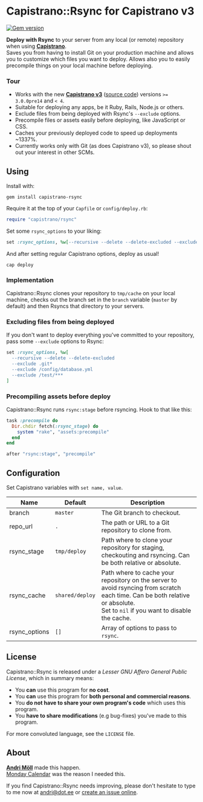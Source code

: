 Capistrano::Rsync for Capistrano v3
===================================
[![Gem version](https://badge.fury.io/rb/capistrano-rsync.png)](http://badge.fury.io/rb/capistrano-rsync)

**Deploy with Rsync** to your server from any local (or remote) repository when using [**Capistrano**](http://www.capistranorb.com/).  
Saves you from having to install Git on your production machine and allows you to customize which files you want to deploy. Allows also you to easily precompile things on your local machine before deploying.

### Tour
- Works with the new [**Capistrano v3**](http://www.capistranorb.com/) ([source code](https://github.com/capistrano/capistrano)) versions `>= 3.0.0pre14` and `< 4`.
- Suitable for deploying any apps, be it Ruby, Rails, Node.js or others.  
- Exclude files from being deployed with Rsync's `--exclude` options.
- Precompile files or assets easily before deploying, like JavaScript or CSS.
- Caches your previously deployed code to speed up deployments ~1337%.
- Currently works only with Git (as does Capistrano v3), so please shout out your interest in other SCMs.


Using
-----
Install with:
```
gem install capistrano-rsync
```

Require it at the top of your `Capfile` or `config/deploy.rb`:
```ruby
require "capistrano/rsync"
```

Set some `rsync_options` to your liking:
```ruby
set :rsync_options, %w[--recursive --delete --delete-excluded --exclude .git*]
```

And after setting regular Capistrano options, deploy as usual!
```
cap deploy
```

### Implementation
Capistrano::Rsync clones your repository to `tmp/cache` on your local machine, checks out the branch set in the `branch` variable (`master` by default) and then Rsyncs that directory to your servers.

### Excluding files from being deployed
If you don't want to deploy everything you've committed to your repository, pass some `--exclude` options to Rsync:
```ruby
set :rsync_options, %w[
  --recursive --delete --delete-excluded
  --exclude .git*
  --exclude /config/database.yml
  --exclude /test/***
]
```

### Precompiling assets before deploy
Capistrano::Rsync runs `rsync:stage` before rsyncing. Hook to that like this:
```ruby
task :precompile do
  Dir.chdir fetch(:rsync_stage) do
    system "rake", "assets:precompile"
  end
end

after "rsync:stage", "precompile"
```


Configuration
-------------
Set Capistrano variables with `set name, value`.

Name          | Default | Description
--------------|---------|------------
branch        | `master` | The Git branch to checkout.  
repo_url      | `.` | The path or URL to a Git repository to clone from.  
rsync_stage   | `tmp/deploy` | Path where to clone your repository for staging, checkouting and rsyncing. Can be both relative or absolute.
rsync_cache   | `shared/deploy` | Path where to cache your repository on the server to avoid rsyncing from scratch each time. Can be both relative or absolute.<br> Set to `nil` if you want to disable the cache.
rsync_options | `[]` | Array of options to pass to `rsync`.  


License
-------
Capistrano::Rsync is released under a *Lesser GNU Affero General Public License*, which in summary means:

- You **can** use this program for **no cost**.
- You **can** use this program for **both personal and commercial reasons**.
- You **do not have to share your own program's code** which uses this program.
- You **have to share modifications** (e.g bug-fixes) you've made to this program.

For more convoluted language, see the `LICENSE` file.


About
-----
**[Andri Möll](http://themoll.com)** made this happen.  
[Monday Calendar](https://mondayapp.com) was the reason I needed this.

If you find Capistrano::Rsync needs improving, please don't hesitate to type to me now at [andri@dot.ee](mailto:andri@dot.ee) or [create an issue online](https://github.com/moll/capistrano-rsync/issues).
